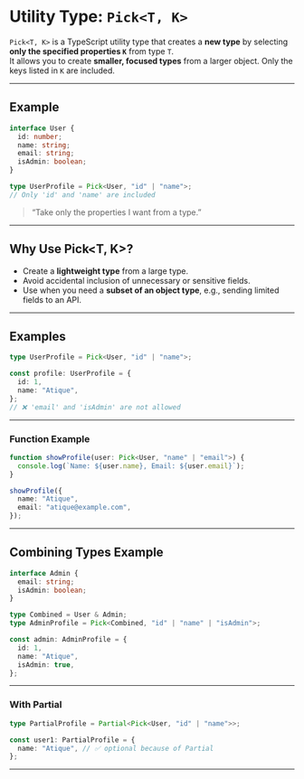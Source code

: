 # Utility Type: `Pick<T, K>`

`Pick<T, K>` is a TypeScript utility type that creates a **new type** by selecting **only the specified properties `K`** from type `T`.  
It allows you to create **smaller, focused types** from a larger object. Only the keys listed in `K` are included.

---

## Example

```ts
interface User {
  id: number;
  name: string;
  email: string;
  isAdmin: boolean;
}

type UserProfile = Pick<User, "id" | "name">;
// Only 'id' and 'name' are included
```

> “Take only the properties I want from a type.”

---

## Why Use Pick<T, K>?

- Create a **lightweight type** from a large type.
- Avoid accidental inclusion of unnecessary or sensitive fields.
- Use when you need a **subset of an object type**, e.g., sending limited fields to an API.

---

## Examples

```ts
type UserProfile = Pick<User, "id" | "name">;

const profile: UserProfile = {
  id: 1,
  name: "Atique",
};
// ❌ 'email' and 'isAdmin' are not allowed
```

---

### Function Example

```ts
function showProfile(user: Pick<User, "name" | "email">) {
  console.log(`Name: ${user.name}, Email: ${user.email}`);
}

showProfile({
  name: "Atique",
  email: "atique@example.com",
});
```

---

## Combining Types Example

```ts
interface Admin {
  email: string;
  isAdmin: boolean;
}

type Combined = User & Admin;
type AdminProfile = Pick<Combined, "id" | "name" | "isAdmin">;

const admin: AdminProfile = {
  id: 1,
  name: "Atique",
  isAdmin: true,
};
```

---

### With Partial

```ts
type PartialProfile = Partial<Pick<User, "id" | "name">>;

const user1: PartialProfile = {
  name: "Atique", // ✅ optional because of Partial
};
```

---

